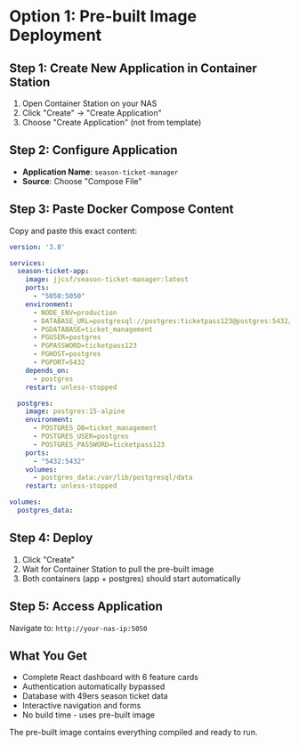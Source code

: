 # Option 1: Pre-built Image Deployment

## Step 1: Create New Application in Container Station
1. Open Container Station on your NAS
2. Click "Create" → "Create Application"
3. Choose "Create Application" (not from template)

## Step 2: Configure Application
- **Application Name**: `season-ticket-manager`
- **Source**: Choose "Compose File"

## Step 3: Paste Docker Compose Content
Copy and paste this exact content:

```yaml
version: '3.8'

services:
  season-ticket-app:
    image: jjcsf/season-ticket-manager:latest
    ports:
      - "5050:5050"
    environment:
      - NODE_ENV=production
      - DATABASE_URL=postgresql://postgres:ticketpass123@postgres:5432/ticket_management
      - PGDATABASE=ticket_management
      - PGUSER=postgres
      - PGPASSWORD=ticketpass123
      - PGHOST=postgres
      - PGPORT=5432
    depends_on:
      - postgres
    restart: unless-stopped

  postgres:
    image: postgres:15-alpine
    environment:
      - POSTGRES_DB=ticket_management
      - POSTGRES_USER=postgres
      - POSTGRES_PASSWORD=ticketpass123
    ports:
      - "5432:5432"
    volumes:
      - postgres_data:/var/lib/postgresql/data
    restart: unless-stopped

volumes:
  postgres_data:
```

## Step 4: Deploy
1. Click "Create" 
2. Wait for Container Station to pull the pre-built image
3. Both containers (app + postgres) should start automatically

## Step 5: Access Application
Navigate to: `http://your-nas-ip:5050`

## What You Get
- Complete React dashboard with 6 feature cards
- Authentication automatically bypassed
- Database with 49ers season ticket data
- Interactive navigation and forms
- No build time - uses pre-built image

The pre-built image contains everything compiled and ready to run.